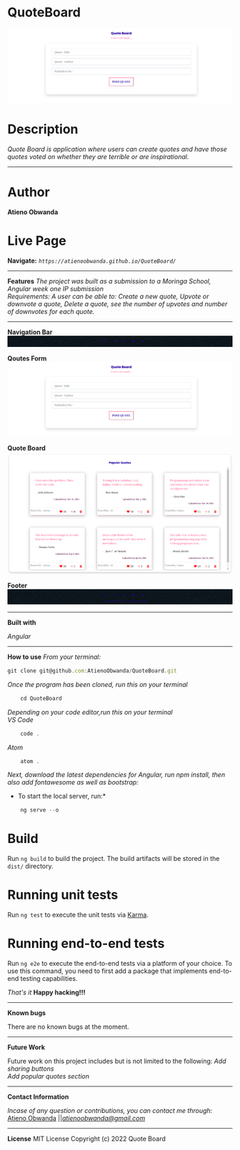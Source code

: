  # QuoteBoard
![Alt text](/src/assets/main.png?raw=true "Optional Title")


# Description
*Quote Board is application where users can create quotes and have those quotes voted on whether they are terrible or are inspirational.*
****
# Author
 **Atieno Obwanda**

# Live Page

**Navigate:** *`https://atienoobwanda.github.io/QuoteBoard/`*

****
**Features**
*The project was built as a submission to a Moringa School, Angular week one IP submission* <br/>
*Requirements: A user can be able to: Create a new quote, Upvote or downvote a quote, Delete a quote, see the number of upvotes and number of downvotes for each quote.*
****

**Navigation Bar**
![Alt text](/src/assets/nav.png?raw=true "Optional Title")

**Qoutes Form**
![Alt text](/src/assets/main.png?raw=true "Optional Title")

**Quote Board**
![Alt text](/src/assets/qb2.png?raw=true "Optional Title")

**Footer**
![Alt text](/src/assets/footer.png?raw=true "Optional Title")
****
**Built with**

*Angular*
****

**How to use**
*From your terminal:* </br>
```js
git clone git@github.com:AtienoObwanda/QuoteBoard.git
```
*Once the program has been cloned, run this on your terminal* </br>
```js
    cd QuoteBoard
```
*Depending on your code editor,run this on your terminal* </br>
*VS Code*
```js
    code .
```
*Atom* 
```js
    atom .
```
*Next, download the latest dependencies for Angular, run npm install, then also add fontawesome as well as bootstrap:* </br>
* To start the local server, run:*
```js
    ng serve --o
```

# Build

Run `ng build` to build the project. The build artifacts will be stored in the `dist/` directory.

# Running unit tests

Run `ng test` to execute the unit tests via [Karma](https://karma-runner.github.io).

# Running end-to-end tests

Run `ng e2e` to execute the end-to-end tests via a platform of your choice. To use this command, you need to first add a package that implements end-to-end testing capabilities.

*That's it* **Happy hacking!!!**

****

**Known bugs**

There are no known bugs at the moment.</br>
****
 **Future Work**

Future work on this project includes but is not limited to the following:
*Add sharing buttons* <br/>
*Add popular quotes section*
****
**Contact Information**

*Incase of any question or contributions, you can contact me through:*
 [Atieno Obwanda](https://github.com/AtienoObwanda) ||*atienoobwanda@gmail.com* </br>

****

 **License**
MIT License
Copyright (c) 2022 Quote Board
